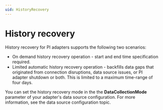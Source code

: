 ```yaml
---
uid: HistoryRecovery
---
```


# History recovery

History recovery for PI adapters supports the following two scenarios:

- On demand history recovery operation - start and end time specification required.
- Limited automatic history recovery operation - backfills data gaps that originated from connection disruptions, data source issues, or PI adapter shutdown or both. This is limited to a maximum time-range of four days.

You can set the history recovery mode in the the **DataCollectionMode** parameter of your adapter's data source configuration. For more information, see the data source configuration topic.
